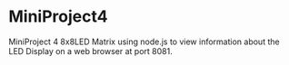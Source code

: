 MiniProject4
============

MiniProject 4 8x8LED Matrix using node.js to view information about the LED Display on a web browser at port 8081.
